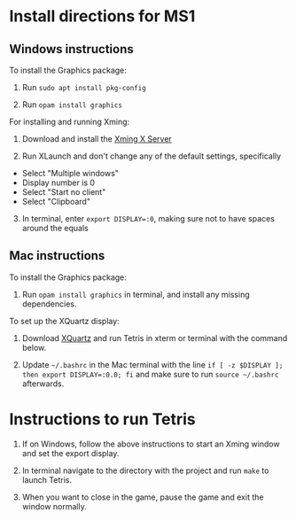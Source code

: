 # Install directions for MS1

## Windows instructions

To install the Graphics package:

1. Run `sudo apt install pkg-config`

2. Run `opam install graphics`

For installing and running Xming:

1. Download and install the [Xming X Server](https://sourceforge.net/projects/xming/)

2. Run XLaunch and don't change any of the default settings, specifically
  - Select "Multiple windows"
  - Display number is 0
  - Select "Start no client"
  - Select "Clipboard"

3. In terminal, enter `export DISPLAY=:0`, making sure not to have spaces around the equals

## Mac instructions

To install the Graphics package:

1. Run `opam install graphics` in terminal, and install any missing dependencies.

To set up the XQuartz display:

1. Download [XQuartz](https://www.xquartz.org/) and run Tetris in xterm or terminal with the command below.
   
2. Update `~/.bashrc` in the Mac terminal with the line `if [ -z $DISPLAY ]; then export DISPLAY=:0.0; fi` and make sure to run `source ~/.bashrc` afterwards. 

# Instructions to run Tetris

1. If on Windows, follow the above instructions to start an Xming window and set the export display.

2. In terminal navigate to the directory with the project and run `make` to launch Tetris.

3. When you want to close in the game, pause the game and exit the window normally. 
